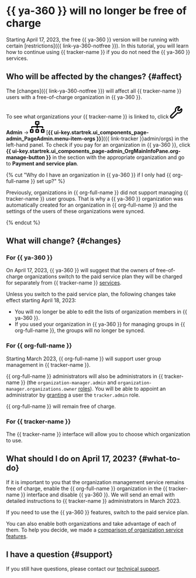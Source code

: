 # {{ ya-360 }} will no longer be free of charge

Starting April 17, 2023, the free {{ ya-360 }} version will be running with certain [restrictions]({{ link-ya-360-notfree }}). In this tutorial, you will learn how to continue using {{ tracker-name }} if you do not need the {{ ya-360 }} services.

## Who will be affected by the changes? {#affect}

The [changes]({{ link-ya-360-notfree }}) will affect all {{ tracker-name }} users with a free-of-charge organization in {{ ya-360 }}.

To see what organizations your {{ tracker-name }} is linked to, click ![](../_assets/tracker/svg/admin.svg) **Admin** → ![](../_assets/tracker/svg/organizations.svg) [**{{ ui-key.startrek.ui_components_page-admin_PageAdmin.menu-item-orgs }}**]({{ link-tracker }}admin/orgs) in the left-hand panel. To check if you pay for an organization in {{ ya-360 }}, click **{{ ui-key.startrek.ui_components_page-admin_OrgMainInfoPane.org-manage-button }}** in the section with the appropriate organization and go to **Payment and service plan**.

{% cut "Why do I have an organization in {{ ya-360 }} if I only had {{ org-full-name }} set up?" %}

Previously, organizations in {{ org-full-name }} did not support managing {{ tracker-name }} user groups. That is why a {{ ya-360 }} organization was automatically created for an organization in {{ org-full-name }} and the settings of the users of these organizations were synced.

{% endcut %}

## What will change? {#changes}

### For {{ ya-360 }}

On April 17, 2023, {{ ya-360 }} will suggest that the owners of free-of-charge organizations switch to the paid service plan they will be charged for separately from {{ tracker-name }} [services](./pricing.md).

Unless you switch to the paid service plan, the following changes take effect starting April 18, 2023:
* You will no longer be able to edit the lists of organization members in {{ ya-360 }}.
* If you used your organization in {{ ya-360 }} for managing groups in {{ org-full-name }}, the groups will no longer be synced.

### For {{ org-full-name }}

Starting March 2023, {{ org-full-name }} will support user group management in {{ tracker-name }}.

{{ org-full-name }} administrators will also be administrators in {{ tracker-name }} (the `organization-manager.admin` and `organization-manager.organizations.owner` [roles](../organization/security/index.md#admin)). You will be able to appoint an administrator by [granting](../organization/security/index.md) a user the `tracker.admin` role.

{{ org-full-name }} will remain free of charge.

### For {{ tracker-name }}

The {{ tracker-name }} interface will allow you to choose which organization to use.

## What should I do on April 17, 2023? {#what-to-do}

If it is important to you that the organization management service remains free of charge, enable the {{ org-full-name }} organization in the {{ tracker-name }} interface and disable {{ ya-360 }}. We will send an email with detailed instructions to {{ tracker-name }} administrators in March 2023.

If you need to use the {{ ya-360 }} features, switch to the paid service plan.

You can also enable both organizations and take advantage of each of them. To help you decide, we made a [comparison of organization service features](./cloud-vs-360.md#features).

## I have a question {#support}

If you still have questions, please contact our [technical support](troubleshooting.md).

